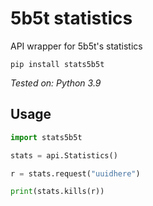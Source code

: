 # 5b5t statistics
API wrapper for 5b5t's statistics

`pip install stats5b5t`

*Tested on: Python 3.9*

## Usage
```py
import stats5b5t

stats = api.Statistics()

r = stats.request("uuidhere")

print(stats.kills(r))